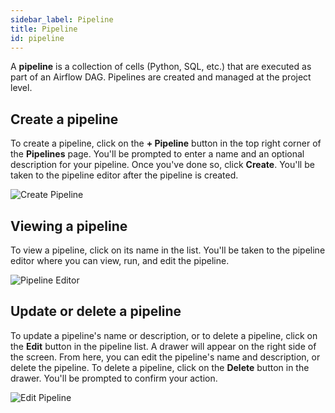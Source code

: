```yaml
---
sidebar_label: Pipeline
title: Pipeline
id: pipeline
---
```


A **pipeline** is a collection of cells (Python, SQL, etc.) that are executed as part of an Airflow DAG. Pipelines are created and managed at the project level.

## Create a pipeline

To create a pipeline, click on the **+ Pipeline** button in the top right corner of the **Pipelines** page. You'll be prompted to enter a name and an optional description for your pipeline. Once you've done so, click **Create**. You'll be taken to the pipeline editor after the pipeline is created.

![Create Pipeline](/img/cloud-ide/create-pipeline.png)

## Viewing a pipeline

To view a pipeline, click on its name in the list. You'll be taken to the pipeline editor where you can view, run, and edit the pipeline.

![Pipeline Editor](/img/cloud-ide/pipeline-editor.png)

## Update or delete a pipeline

To update a pipeline's name or description, or to delete a pipeline, click on the **Edit** button in the pipeline list. A drawer will appear on the right side of the screen. From here, you can edit the pipeline's name and description, or delete the pipeline. To delete a pipeline, click on the **Delete** button in the drawer. You'll be prompted to confirm your action.

![Edit Pipeline](/img/cloud-ide/edit-pipeline.png)
